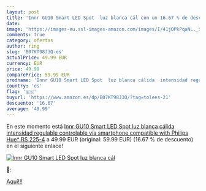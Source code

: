 ```yaml
---
layout: post
title: 'Innr GU10 Smart LED Spot  luz blanca cál con un 16.67 % de descuento'
date: 
image: 'https://images-eu.ssl-images-amazon.com/images/I/41jOPkPqaNL._SL200_.jpg'
comments: true
category: ofertas
author: ring
slug: 'B07KT98J3Q-es'
actualPrice: 49.99 EUR
currency: EUR
price: 49.99
comparePrice: 59.99 EUR
prodname: 'Innr GU10 Smart LED Spot  luz blanca cálida  intensidad regulable  controlable vía smartphone  compatible with Philips Hue*  RS 225-4'
country: 'es'
flag: '🇪🇸'
buyurl: 'https://www.amazon.es/dp/B07KT98J3Q/?tag=tolees-21'
descuento: '16.67'
average: '49.99'
---
```


En este momento está [Innr GU10 Smart LED Spot  luz blanca cálida  intensidad regulable  controlable vía smartphone  compatible with Philips Hue*  RS 225-4](https://www.amazon.es/dp/B07KT98J3Q/?tag=tolees-21) a 49.99 EUR (original: 59.99 EUR) (16.67 %  de descuento) en el siguiente enlace!

[![Innr GU10 Smart LED Spot  luz blanca cál](https://images-eu.ssl-images-amazon.com/images/I/41jOPkPqaNL._SL200_.jpg)](https://www.amazon.es/dp/B07KT98J3Q/?tag=tolees-21)

🔎:


[Aquí!!!](https://www.amazon.es/dp/B07KT98J3Q/?tag=tolees-21)
